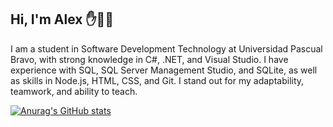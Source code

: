 ## Hi, I'm Alex ✋🧔📖
I am a student in Software Development Technology at Universidad Pascual Bravo, with strong knowledge in C#, .NET, and Visual Studio. I have experience with SQL, SQL Server Management Studio, and SQLite, as well as skills in Node.js, HTML, CSS, and Git. I stand out for my adaptability, teamwork, and ability to teach.

[![Anurag's GitHub stats](https://github-readme-stats.vercel.app/api?MiloDS=anuraghazra)](https://github.com/anuraghazra/github-readme-stats)
<!--
**MiloDS/MiloDS** is a ✨ _special_ ✨ repository because its `README.md` (this file) appears on your GitHub profile.

Here are some ideas to get you started:

- 🔭 I’m currently working on ...
- 🌱 I’m currently learning ...
- 👯 I’m looking to collaborate on ...
- 🤔 I’m looking for help with ...
- 💬 Ask me about ...
- 📫 How to reach me: ...
- 😄 Pronouns: ...
- ⚡ Fun fact: ...
-->
